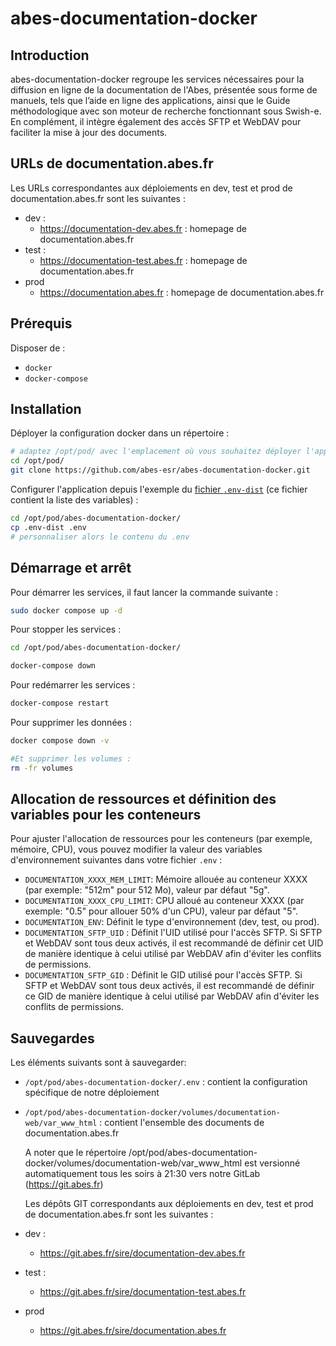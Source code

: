 # abes-documentation-docker


## Introduction
abes-documentation-docker regroupe les services nécessaires pour la diffusion en ligne de la documentation de l'Abes, présentée sous forme de manuels, tels que l’aide en ligne des applications, ainsi que le Guide méthodologique avec son moteur de recherche fonctionnant sous Swish-e. En complément, il intègre également des accès SFTP et WebDAV pour faciliter la mise à jour des documents.

## URLs de documentation.abes.fr

Les URLs correspondantes aux déploiements en dev, test et prod de documentation.abes.fr sont les suivantes :

- dev :
  - https://documentation-dev.abes.fr : homepage de documentation.abes.fr
- test :
  - https://documentation-test.abes.fr : homepage de documentation.abes.fr
- prod
  - https://documentation.abes.fr : homepage de documentation.abes.fr

## Prérequis

Disposer de :
- ``docker``
- ``docker-compose``

## Installation 

Déployer la configuration docker dans un répertoire :
```bash
# adaptez /opt/pod/ avec l'emplacement où vous souhaitez déployer l'application
cd /opt/pod/
git clone https://github.com/abes-esr/abes-documentation-docker.git
```

Configurer l'application depuis l'exemple du [fichier ``.env-dist``](./.env-dist) (ce fichier contient la liste des variables) :
```bash
cd /opt/pod/abes-documentation-docker/
cp .env-dist .env
# personnaliser alors le contenu du .env
```

## Démarrage et arrêt

Pour démarrer les services, il faut lancer la commande suivante :

```bash
sudo docker compose up -d
```
Pour stopper les services :

```bash
cd /opt/pod/abes-documentation-docker/

docker-compose down
```

Pour redémarrer les services :
```bash
docker-compose restart
```

Pour supprimer les données :

```bash
docker compose down -v

#Et supprimer les volumes : 
rm -fr volumes
```

## Allocation de ressources et définition des variables pour les conteneurs

Pour ajuster l'allocation de ressources pour les conteneurs (par exemple, mémoire, CPU), vous pouvez modifier la valeur des variables d'environnement suivantes dans votre fichier ``.env`` :

- `DOCUMENTATION_XXXX_MEM_LIMIT`: Mémoire allouée au conteneur XXXX (par exemple: "512m" pour 512 Mo), valeur par défaut "5g".
- `DOCUMENTATION_XXXX_CPU_LIMIT`: CPU alloué au conteneur XXXX (par exemple: "0.5" pour allouer 50% d'un CPU), valeur par défaut "5".
- `DOCUMENTATION_ENV`: Définit le type d'environnement (dev, test, ou prod).
- `DOCUMENTATION_SFTP_UID` : Définit l'UID utilisé pour l'accès SFTP. Si SFTP et WebDAV sont tous deux activés, il est recommandé de définir cet UID de manière identique à celui utilisé par WebDAV afin d'éviter les conflits de permissions.
- `DOCUMENTATION_SFTP_GID` : Définit le GID utilisé pour l'accès SFTP. Si SFTP et WebDAV sont tous deux activés, il est recommandé de définir ce GID de manière identique à celui utilisé par WebDAV afin d'éviter les conflits de permissions.

## Sauvegardes

Les éléments suivants sont à sauvegarder:
- ``/opt/pod/abes-documentation-docker/.env`` : contient la configuration spécifique de notre déploiement
- ``/opt/pod/abes-documentation-docker/volumes/documentation-web/var_www_html`` : contient l'ensemble des documents de documentation.abes.fr

  A noter que le répertoire /opt/pod/abes-documentation-docker/volumes/documentation-web/var_www_html est versionné automatiquement tous les soirs à 21:30 vers notre GitLab (https://git.abes.fr)
  
  Les dépôts GIT correspondants aux déploiements en dev, test et prod de documentation.abes.fr sont les suivantes :

- dev :
  - https://git.abes.fr/sire/documentation-dev.abes.fr
- test :
  - https://git.abes.fr/sire/documentation-test.abes.fr
- prod
  - https://git.abes.fr/sire/documentation.abes.fr
